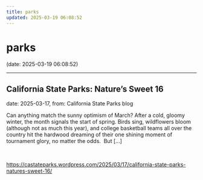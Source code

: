 ```yaml
---
title: parks
updated: 2025-03-19 06:08:52
---
```


# parks

(date: 2025-03-19 06:08:52)

---

## California State Parks: Nature’s Sweet 16

date: 2025-03-17, from: California State Parks blog

Can anything match the sunny optimism of March? After a cold, gloomy winter, the month signals the start of spring. Birds sing, wildflowers bloom (although not as much this year), and college basketball teams all over the country hit the hardwood dreaming of their one shining moment of tournament glory, no matter the odds.&#160; But [&#8230;] 

<br> 

<https://castateparks.wordpress.com/2025/03/17/california-state-parks-natures-sweet-16/>

